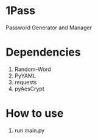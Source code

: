 # 1Pass
Password Generator and Manager
# Dependencies
1. Random-Word
2. PyYAML
3. requests
4. pyAesCrypt
# How to use
1. run main.py
